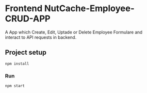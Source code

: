 # Frontend NutCache-Employee-CRUD-APP

A App which Create, Edit, Uptade or Delete Employee Formulare and interact to API requests in backend.


## Project setup
```
npm install
```

### Run
```
npm start
```
